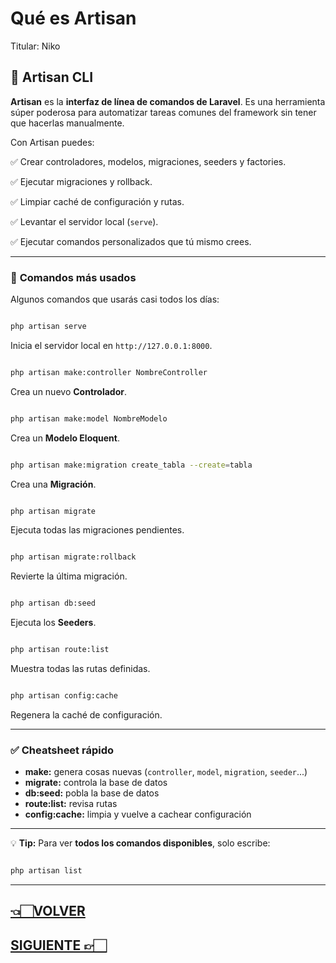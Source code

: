 # Qué es Artisan

Titular: Niko

## 🤖 **Artisan CLI**

**Artisan** es la **interfaz de línea de comandos de Laravel**. Es una herramienta súper poderosa para automatizar tareas comunes del framework sin tener que hacerlas manualmente.

Con Artisan puedes:

✅ Crear controladores, modelos, migraciones, seeders y factories.

✅ Ejecutar migraciones y rollback.

✅ Limpiar caché de configuración y rutas.

✅ Levantar el servidor local (`serve`).

✅ Ejecutar comandos personalizados que tú mismo crees.

---

### 📌 **Comandos más usados**

Algunos comandos que usarás casi todos los días:

```bash

php artisan serve

```

Inicia el servidor local en `http://127.0.0.1:8000`.

```bash

php artisan make:controller NombreController

```

Crea un nuevo **Controlador**.

```bash

php artisan make:model NombreModelo

```

Crea un **Modelo Eloquent**.

```bash

php artisan make:migration create_tabla --create=tabla

```

Crea una **Migración**.

```bash

php artisan migrate

```

Ejecuta todas las migraciones pendientes.

```bash

php artisan migrate:rollback

```

Revierte la última migración.

```bash

php artisan db:seed

```

Ejecuta los **Seeders**.

```bash

php artisan route:list

```

Muestra todas las rutas definidas.

```bash

php artisan config:cache

```

Regenera la caché de configuración.

---

### ✅ **Cheatsheet rápido**

- **make:** genera cosas nuevas (`controller`, `model`, `migration`, `seeder`...)
- **migrate:** controla la base de datos
- **db:seed:** pobla la base de datos
- **route:list:** revisa rutas
- **config:cache:** limpia y vuelve a cachear configuración

---

💡 **Tip:** Para ver **todos los comandos disponibles**, solo escribe:

```bash

php artisan list

```

---

## [👈🏻VOLVER](Laravel%20index.md)

## [SIGUIENTE 👉🏻](Comandos%20más%20usados.md)